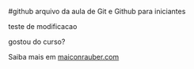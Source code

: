 #github
arquivo da aula de Git e Github para iniciantes

teste de modificacao

gostou do curso?

Saiba mais em [maiconrauber.com](http://maiconrauber.com)
